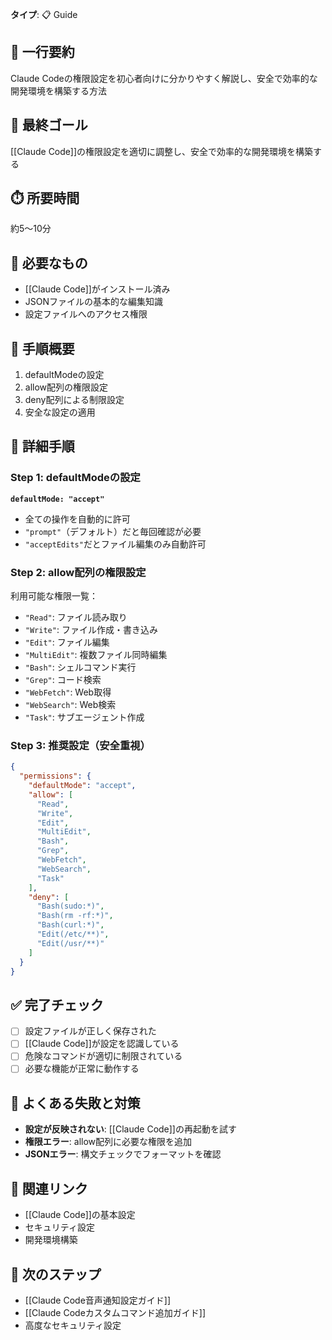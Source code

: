 **タイプ**: 📋 Guide

## 📝 一行要約
Claude Codeの権限設定を初心者向けに分かりやすく解説し、安全で効率的な開発環境を構築する方法

## 🎯 最終ゴール
[[Claude Code]]の権限設定を適切に調整し、安全で効率的な開発環境を構築する

## ⏱️ 所要時間
約5〜10分

## 🧰 必要なもの
- [[Claude Code]]がインストール済み
- JSONファイルの基本的な編集知識
- 設定ファイルへのアクセス権限

## 📝 手順概要
1. defaultModeの設定
2. allow配列の権限設定
3. deny配列による制限設定
4. 安全な設定の適用

## 🔧 詳細手順

### Step 1: defaultModeの設定

**`defaultMode: "accept"`**
- 全ての操作を自動的に許可
- `"prompt"`（デフォルト）だと毎回確認が必要
- `"acceptEdits"`だとファイル編集のみ自動許可

### Step 2: allow配列の権限設定

利用可能な権限一覧：
- `"Read"`: ファイル読み取り
- `"Write"`: ファイル作成・書き込み
- `"Edit"`: ファイル編集
- `"MultiEdit"`: 複数ファイル同時編集
- `"Bash"`: シェルコマンド実行
- `"Grep"`: コード検索
- `"WebFetch"`: Web取得
- `"WebSearch"`: Web検索
- `"Task"`: サブエージェント作成

### Step 3: 推奨設定（安全重視）

```json
{
  "permissions": {
    "defaultMode": "accept",
    "allow": [
      "Read",
      "Write", 
      "Edit",
      "MultiEdit",
      "Bash",
      "Grep",
      "WebFetch",
      "WebSearch",
      "Task"
    ],
    "deny": [
      "Bash(sudo:*)",
      "Bash(rm -rf:*)",
      "Bash(curl:*)",
      "Edit(/etc/**)",
      "Edit(/usr/**)"
    ]
  }
}
```

## ✅ 完了チェック
- [ ] 設定ファイルが正しく保存された
- [ ] [[Claude Code]]が設定を認識している
- [ ] 危険なコマンドが適切に制限されている
- [ ] 必要な機能が正常に動作する

## 🚨 よくある失敗と対策
- **設定が反映されない**: [[Claude Code]]の再起動を試す
- **権限エラー**: allow配列に必要な権限を追加
- **JSONエラー**: 構文チェックでフォーマットを確認

## 🔄 関連リンク
- [[Claude Code]]の基本設定
- セキュリティ設定
- 開発環境構築

## 🚀 次のステップ
- [[Claude Code音声通知設定ガイド]]
- [[Claude Codeカスタムコマンド追加ガイド]]
- 高度なセキュリティ設定